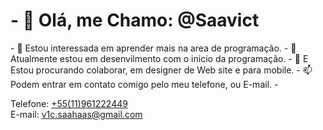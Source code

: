 <h1>- 👋 Olá, me Chamo: @Saavict</h1>
- 👀 Estou interessada em aprender mais na area de programação.
- 🌱 Atualmente estou em desenvilmento com o inicio da programação.
- 💞️ E Estou procurando colaborar, em designer de Web site e para mobile.
- 📫 Podem entrar em contato comigo pelo meu telefone, ou E-mail.
-
    <p>
        Telefone: <a href="tel:+5511961222449" class="contato">+55(11)961222449</a><br>
        E-mail: <a href="mailto:v1c.saahaas@gmail.com" class="contato">v1c.saahaas@gmail.com</a>
    </p>



<!---
Saavict/Saavict is a ✨ special ✨ repository because its `README.md` (this file) appears on your GitHub profile.
You can click the Preview link to take a look at your changes.
--->
